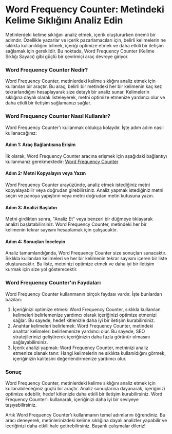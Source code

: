 Word Frequency Counter: Metindeki Kelime Sıklığını Analiz Edin
==============================================================

Metinlerdeki kelime sıklığını analiz etmek, içerik oluştururken önemli bir adımdır. Özellikle yazarlar ve içerik pazarlamacıları için, belirli kelimelerin ne sıklıkta kullanıldığını bilmek, içeriği optimize etmek ve daha etkili bir iletişim sağlamak için gereklidir. Bu noktada, Word Frequency Counter (Kelime Sıklığı Sayacı) gibi güçlü bir çevrimiçi araç devreye giriyor.

### Word Frequency Counter Nedir?

Word Frequency Counter, metinlerdeki kelime sıklığını analiz etmek için kullanılan bir araçtır. Bu araç, belirli bir metindeki her bir kelimenin kaç kez tekrarlandığını hesaplayarak size detaylı bir analiz sunar. Kelimelerin sıklığına dayalı olarak listeleyerek, metni optimize etmenize yardımcı olur ve daha etkili bir iletişim sağlamanızı sağlar.

### Word Frequency Counter Nasıl Kullanılır?

Word Frequency Counter'ı kullanmak oldukça kolaydır. İşte adım adım nasıl kullanacağınız:

#### Adım 1: Araç Bağlantısına Erişim

İlk olarak, Word Frequency Counter aracına erişmek için aşağıdaki bağlantıyı kullanmanız gerekmektedir: [Word Frequency Counter](https://www.onlinecalculatorsfree.com/tr/tools/word-frequenc-counter.html)

#### Adım 2: Metni Kopyalayın veya Yazın

Word Frequency Counter arayüzünde, analiz etmek istediğiniz metni kopyalayabilir veya doğrudan girebilirsiniz. Analiz yapmak istediğiniz metni seçin ve panoya yapıştırın veya metni doğrudan metin kutusuna yazın.

#### Adım 3: Analizi Başlatın

Metni girdikten sonra, "Analiz Et" veya benzeri bir düğmeye tıklayarak analizi başlatabilirsiniz. Word Frequency Counter, metindeki her bir kelimenin tekrar sayısını hesaplamak için çalışacaktır.

#### Adım 4: Sonuçları İnceleyin

Analiz tamamlandığında, Word Frequency Counter size sonuçları sunacaktır. Sıklıkla kullanılan kelimeleri ve her bir kelimenin tekrar sayısını içeren bir liste oluşturacaktır. Bu liste, metninizi optimize etmek ve daha iyi bir iletişim kurmak için size yol gösterecektir.

### Word Frequency Counter'ın Faydaları

Word Frequency Counter kullanmanın birçok faydası vardır. İşte bunlardan bazıları:

1. İçeriğinizi optimize etmek: Word Frequency Counter, sıklıkla kullanılan kelimeleri belirlemenize yardımcı olarak içeriğinizi optimize etmenizi sağlar. Bu sayede, hedef kitlenizle daha iyi bir iletişim kurabilirsiniz.
2. Anahtar kelimeleri belirlemek: Word Frequency Counter, metindeki anahtar kelimeleri belirlemenize yardımcı olur. Bu sayede, SEO stratejilerinizi geliştirerek içeriğinizin daha fazla görünür olmasını sağlayabilirsiniz.
3. İçerik analizi yapmak: Word Frequency Counter, metninizi analiz etmenize olanak tanır. Hangi kelimelerin ne sıklıkta kullanıldığını görmek, içeriğinizin kalitesini değerlendirmenize yardımcı olur.

### Sonuç

Word Frequency Counter, metinlerdeki kelime sıklığını analiz etmek için kullanabileceğiniz güçlü bir araçtır. Analiz sonuçlarına dayanarak, içeriğinizi optimize edebilir, hedef kitlenizle daha etkili bir iletişim kurabilirsiniz. Word Frequency Counter'ı kullanarak, içeriğinizi daha iyi bir seviyeye taşıyabilirsiniz.

Artık Word Frequency Counter'ı kullanmanın temel adımlarını öğrendiniz. Bu aracı deneyerek, metinlerinizdeki kelime sıklığına dayalı analizler yapabilir ve içeriğinizi daha etkili hale getirebilirsiniz. Başarılı çalışmalar dileriz!